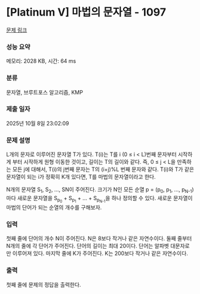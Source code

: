 # [Platinum V] 마법의 문자열 - 1097 

[문제 링크](https://www.acmicpc.net/problem/1097) 

### 성능 요약

메모리: 2028 KB, 시간: 64 ms

### 분류

문자열, 브루트포스 알고리즘, KMP

### 제출 일자

2025년 10월 8일 23:02:09

### 문제 설명

<p>L개의 문자로 이루어진 문자열 T가 있다. T(i)는 T를 i (0 ≤ i < L)번째 문자부터 시작하게 부터 시작하게 원형 이동한 것이고, 길이는 T의 길이와 같다. 즉, 0 ≤ j < L을 만족하는 모든 j에 대해서, T(i)의 j번째 문자는 T의 (i+j)%L 번째 문자와 같다. T(i)와 T가 같은 문자열이 되는 i가 정확히 K개 있다면, T를 마법의 문자열이라고 한다.</p>

<p>N개의 문자열 S<sub>1</sub>, S<sub>2</sub>, ..., SN이 주어진다. 크기가 N인 모든 순열 p = (p<sub>0</sub>, p<sub>1</sub>, ..., p<sub>N-1</sub>) 마다 새로운 문자열을 S<sub>p<sub>0</sub></sub> + S<sub>p<sub>1</sub></sub> + ... + S<sub>p<sub>N-1</sub></sub>을 하나 정의할 수 있다. 새로운 문자열이 마법의 단어가 되는 순열의 개수를 구해보자.</p>

### 입력 

 <p>첫째 줄에 단어의 개수 N이 주어진다. N은 8보다 작거나 같은 자연수이다. 둘째 줄부터 N개의 줄에 각 단어가 주어진다. 단어의 길이는 최대 20이다. 단어는 알파벳 대문자로만 이루어져 있다. 마지막 줄에 K가 주어진다. K는 200보다 작거나 같은 자연수이다.</p>

### 출력 

 <p>첫째 줄에 문제의 정답을 출력한다.</p>

